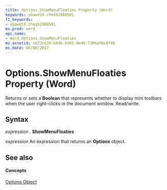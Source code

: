 ```yaml
---
title: Options.ShowMenuFloaties Property (Word)
keywords: vbawd10.chm162988501
f1_keywords:
- vbawd10.chm162988501
ms.prod: word
api_name:
- Word.Options.ShowMenuFloaties
ms.assetid: cb73ce28-b0d5-6d01-0e46-7206a90e8f4b
ms.date: 06/08/2017
---
```



# Options.ShowMenuFloaties Property (Word)

Returns or sets a  **Boolean** that represents whether to display mini toolbars when the user right-clicks in the document window. Read/write.


## Syntax

 _expression_ . **ShowMenuFloaties**

 _expression_ An expression that returns an **Options** object.


## See also


#### Concepts


[Options Object](options-object-word.md)

